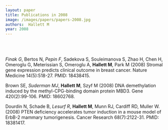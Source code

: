 ```yaml
---
layout: paper
title: Publications in 2008
image: /images/papers/papers-2008.jpg
authors:  Hallett M  
year: 2008
---
```



<br> <br>




<em>Finak G</em>, Bertos N, <em>Pepin F</em>, Sadekova S, Souleimanova S, Zhao H, Chen H, Omeroglu G, Meterissian S, Omeroglu A, <strong>Hallett M</strong>, Park M (2008) Stromal gene expression predicts clinical outcome in breast cancer. Nature Medicine 14(5):518-27. PMID: 18438415. 

Brown SE, <em>Suderman MJ</em>, <strong>Hallett M</strong>, Szyf M (2008) DNA demethylation induced by the methyl-CPG-binding domain protein MBD3. Gene 420(2):99-106. PMID: 18602768. 


Dourdin N, Schade B, <em>Lesurf R</em>, <strong>Hallett M</strong>, Munn RJ, Cardiff RD, Muller W. (2008) PTEN deficiency accelerates tumor induction in a mouse model of ErbB-2 mammary tumorigenesis. Cancer Research 68(7):2122-31. PMID: 18381417. 
